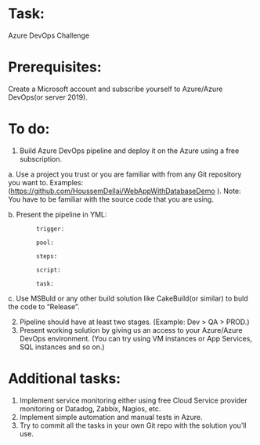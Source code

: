 # Task: 
  Azure DevOps Challenge
  
# Prerequisites: 
Create a Microsoft account and subscribe yourself to Azure/Azure DevOps(or server 2019).

# To do:
1.	Build Azure DevOps pipeline and deploy it on the Azure using a free subscription.

  a.	Use a project you trust or you are familiar with from any Git repository you want to.
        Examples: (https://github.com/HoussemDellai/WebAppWithDatabaseDemo ). Note: You have to be familiar with the source code that you are using.
    
  b.	Present the pipeline in YML:
       

            trigger:

            pool:

            steps:

            script:

            task:
            

  c.  Use MSBuld or any other build solution like CakeBuild(or similar) to buld the code to “Release”.

2.	Pipeline should have at least two stages. (Example: Dev > QA > PROD.)
3.	Present working solution by giving us an access to your Azure/Azure DevOps environment. (You can try using VM instances or App Services, SQL instances and so on.)
  
# Additional tasks:

1.	Implement service monitoring either using free Cloud Service provider monitoring or Datadog, Zabbix, Nagios, etc.
2.	Implement simple automation and manual tests in Azure.
3.	Try to commit all the tasks in your own Git repo with the solution you’ll use.
